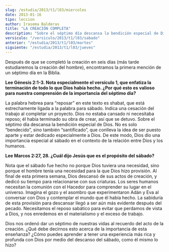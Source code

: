 ```yaml
---
slug: /estudia/2013/t1/l03/miercoles
date: 2013-01-16
tipo: leccion
author: Irasema Balderas
title: "LA CREACIÓN COMPLETA"
description: "Sobre el séptimo día descansa la bendición especial de Dios. No es solo  “bendecido”, sino también “santificado”, que conlleva la idea de ser puesto  aparte y estar dedicado especialmente a Dios. De este modo, Dios dio una  importancia especial al sábado en el contexto de la r..."
versiculo: "/versiculo/2013/t1/l03/sabado"
anterior: "/estudia/2013/t1/l03/martes"
siguiente: "/estudia/2013/t1/l03/jueves"
---
```


Después de que se completó la creación en seis días (más tarde estudiaremos la creación del hombre), encontramos la primera mención de un séptimo día en la Biblia.

**Lee Génesis 2:1-3. Nota especialmente el versículo 1, que enfatiza la terminación de todo lo que Dios había hecho. ¿Por qué esto es valioso para nuestra comprensión de la importancia del séptimo día?**

La palabra hebrea para “reposar” en este texto es shabat, que está estrechamente ligada a la palabra para sábado. Indica una cesación del trabajo al completar un proyecto. Dios no estaba cansado ni necesitaba reposo; él había terminado su obra de crear, así que se detuvo. Sobre el séptimo día descansa la bendición especial de Dios. No es solo “bendecido”, sino también “santificado”, que conlleva la idea de ser puesto aparte y estar dedicado especialmente a Dios. De este modo, Dios dio una importancia especial al sábado en el contexto de la relación entre Dios y los humanos.

**Lee Marcos 2:27, 28. ¿Cuál dijo Jesús que es el propósito del sábado?**

Nota que el sábado fue hecho no porque Dios tuviera una necesidad, sino porque el hombre tenía una necesidad para la que Dios hizo provisión. Al final de esta primera semana, Dios descansó de sus actos de creación, y dedicó su tiempo para relacionarse con sus criaturas. Los seres humanos necesitan la comunión con el Hacedor para comprender su lugar en el universo. Imagina el gozo y el asombro que experimentaron Adán y Eva al conversar con Dios y contemplar el mundo que él había hecho. La sabiduría de esta provisión para descansar llegó a ser aún más evidente después del pecado. Necesitamos el reposo sabático para evitar que perdamos de vista a Dios, y nos enredemos en el materialismo y el exceso de trabajo.

Dios nos ordenó dar un séptimo de nuestras vidas al recuerdo del acto de la creación. ¿Qué debe decirnos esto acerca de la importancia de esta enseñanza? ¿Cómo puedes aprender a tener una experiencia más rica y profunda con Dios por medio del descanso del sábado, como él mismo lo hizo?
